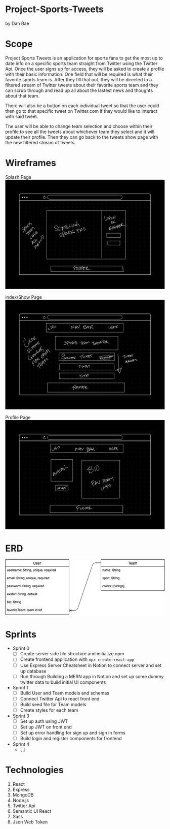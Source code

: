 # Project-Sports-Tweets
by Dan Bae

# Scope
Project Sports Tweets is an application for sports fans to get the most up to date info on a specific sports team straight from Twitter using the Twitter Api. Once the user signs up for access, they will be asked to create a profile with their basic information. One field that will be required is what their favorite sports team is. After they fill that out, they will be directed to a filtered stream of Twitter tweets about their favorite sports team and they can scrub through and read up all about the lastest news and thoughts about that team.

There will also be a button on each individual tweet so that the user could then go to that specific tweet on Twitter.com if they would like to interact with said tweet.

The user will be able to change team selection and choose within their profile to see all the tweets about whichever team they select and it will update their profile. Then they can go  back to the tweets show page with the new filtered stream of tweets.

# Wireframes
Splash Page
<img src="readmeFiles/splash.png">

Index/Show Page
<img src="readmeFiles/index.png">

Profile Page
<img src="readmeFiles/profile.png">

# ERD
<img src="readmeFiles/erd.png">

# Sprints
- Sprint 0
  - [ ] Create server side file structure and initialize npm
  - [ ] Create frontend application with `npx create-react-app`
  - [ ] Use Express Server Cheatsheet in Notion to connect server and set up database
  - [ ] Run through Building a MERN app in Notion and set up some dummy twitter data to build initial UI components

- Sprint 1
  - [ ] Build User and Team models and schemas 
  - [ ] Connect Twitter Api to react front end
  - [ ] Build seed file for Team models
  - [ ] Create styles for each team

- Sprint 3
  - [ ] Set up auth using JWT
  - [ ] Set up JWT on front end
  - [ ] Set up error handling for sign up and sign in forms
  - [ ] Build login and register components for frontend

- Sprint 4
  - [ ] 

# Technologies
1. React
2. Express
3. MongoDB
4. Node.js
5. Twitter Api
6. Semantic UI React
7. Sass
8. Json Web Token